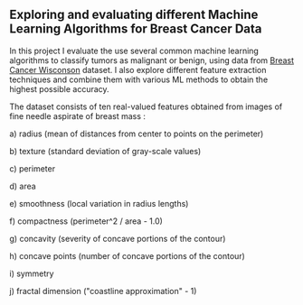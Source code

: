 ## Exploring and evaluating different Machine Learning Algorithms for Breast Cancer Data

In this project I evaluate the use several common machine learning algorithms to classify tumors as malignant or benign, using data from [Breast Cancer Wisconson](https://archive.ics.uci.edu/ml/datasets/Breast+Cancer+Wisconsin+(Diagnostic)) dataset. I also explore different feature extraction techniques and combine them with various ML methods to obtain the highest possible accuracy. 

The dataset consists of ten real-valued features obtained from images of fine needle aspirate of breast mass :

a) radius (mean of distances from center to points on the perimeter) 

b) texture (standard deviation of gray-scale values)

c) perimeter 

d) area

e) smoothness (local variation in radius lengths)

f) compactness (perimeter^2 / area - 1.0) 

g) concavity (severity of concave portions of the contour) 

h) concave points (number of concave portions of the contour) 

i) symmetry 

j) fractal dimension ("coastline approximation" - 1)

